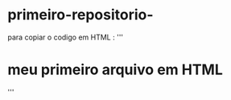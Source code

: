 # primeiro-repositorio-

para copiar o codigo em HTML :
'''
<html>
  <h1>meu primeiro arquivo em HTML</h1>
</html>  
'''
